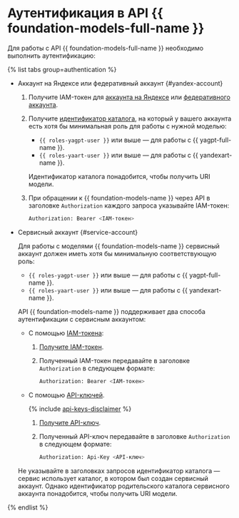# Аутентификация в API {{ foundation-models-full-name }}

Для работы с API {{ foundation-models-full-name }} необходимо выполнить аутентификацию:

{% list tabs group=authentication %}

- Аккаунт на Яндексе или федеративный аккаунт {#yandex-account}

  1. Получите IAM-токен для [аккаунта на Яндексе](../../iam/operations/iam-token/create.md) или [федеративного аккаунта](../../iam/operations/iam-token/create-for-federation.md).
  1. Получите [идентификатор каталога](../../resource-manager/operations/folder/get-id.md), на который у вашего аккаунта есть хотя бы минимальная роль для работы с нужной моделью:
     * `{{ roles-yagpt-user }}` или выше — для работы с {{ yagpt-full-name }}.
     * `{{ roles-yaart-user }}` или выше — для работы с {{ yandexart-name }}.
     
     Идентификатор каталога понадобится, чтобы получить URI модели.

  1. При обращении к {{ foundation-models-name }} через API в заголовке `Authorization` каждого запроса указывайте IAM-токен:

      ```bash
      Authorization: Bearer <IAM-токен>
      ```

- Сервисный аккаунт {#service-account}

   Для работы с моделями {{ foundation-models-name }} сервисный аккаунт должен иметь хотя бы минимальную соответствующую роль:
     * `{{ roles-yagpt-user }}` или выше — для работы с {{ yagpt-full-name }}.
     * `{{ roles-yaart-user }}` или выше — для работы с {{ yandexart-name }}. 
      
   API {{ foundation-models-name }} поддерживает два способа аутентификации с сервисным аккаунтом:

   * С помощью [IAM-токена](../../iam/concepts/authorization/iam-token.md):

      1. [Получите IAM-токен](../../iam/operations/iam-token/create-for-sa.md).
      1. Полученный IAM-токен передавайте в заголовке `Authorization` в следующем формате:

         ```bash
         Authorization: Bearer <IAM-токен>
         ```

   * С помощью [API-ключей](../../iam/concepts/authorization/api-key.md).

     {% include [api-keys-disclaimer](../../_includes/iam/api-keys-disclaimer.md) %}

      1. [Получите API-ключ](../../iam/operations/api-key/create.md).
      1. Полученный API-ключ передавайте в заголовке `Authorization` в следующем формате:

         ```bash
         Authorization: Api-Key <API-ключ>
         ```

   Не указывайте в заголовках запросов идентификатор каталога — сервис использует каталог, в котором был создан сервисный аккаунт. Однако идентификатор родительского каталога сервисного аккаунта понадобится, чтобы получить URI модели.

{% endlist %}
